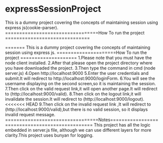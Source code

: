 # expressSessionProject
This is a dummy project covering the concepts of maintaining session using express
 js(cookie-parser).
=================================How To run the project ==============================


=======
This is a dummy project covering the concepts of maintaining session using express js.
=====================How To run the project ====================
1.Please note that you must have the node client installed.
2.After that please open the project directory where you have downloaded the project.
3.Then type the command in cmd (node server.js)
4.Open http://localhost:9000
5.Enter the user credentials and submit.It will redirect to http://localhost:9000/loginForm.
6.You will see the username displaying on the second screen,so it is maintaining the session.
7.Then click on the valid request link,it will open another page.It will redirect to (http://localhost:9000/valid).
8.Then click on the logout link,it will invalidate the session.It will redirect to (http://localhost:9000/logout).
<<<<<<< HEAD
9.Then click on the invalid request link ,It will redirect to (http://localhost:9000/valid),but there is no valid session, so it displays invalid request message.
=================================Notes================================================
This project has all the logic embedded in server.js file, although we can use different layers for more clarity.This project uses bunyan for logging.
